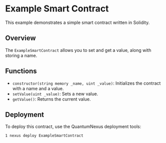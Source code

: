 # Example Smart Contract

This example demonstrates a simple smart contract written in Solidity.

## Overview

The `ExampleSmartContract` allows you to set and get a value, along with storing a name.

## Functions

- `constructor(string memory _name, uint _value)`: Initializes the contract with a name and a value.
- `setValue(uint _value)`: Sets a new value.
- `getValue()`: Returns the current value.

## Deployment

To deploy this contract, use the QuantumNexus deployment tools:

```bash
1 nexus deploy ExampleSmartContract
```
